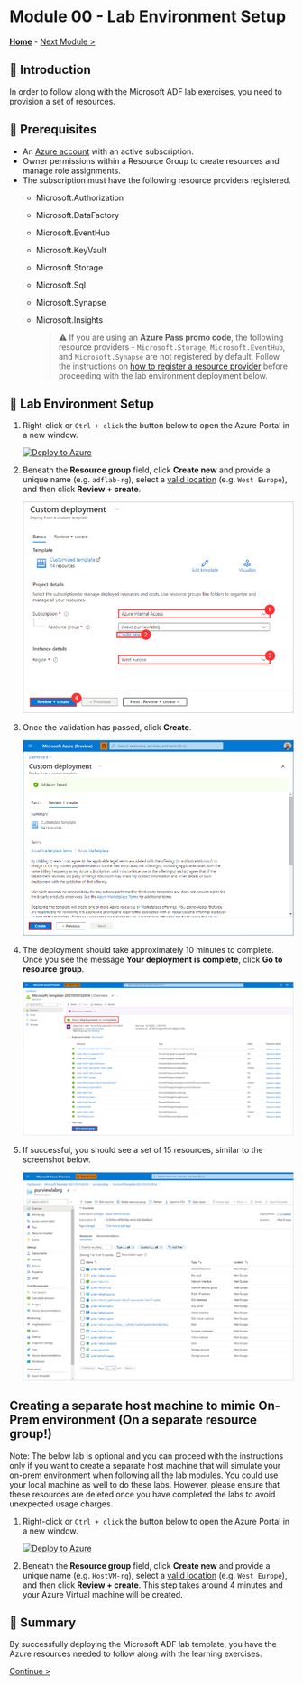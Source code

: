 # Module 00 - Lab Environment Setup

**[Home](../README.md)** - [Next Module >](../modules/module01.md)

## :loudspeaker: Introduction

In order to follow along with the Microsoft ADF lab exercises, you need to provision a set of resources.

## :thinking: Prerequisites

* An [Azure account](https://azure.microsoft.com/free/) with an active subscription.
* Owner permissions within a Resource Group to create resources and manage role assignments.
* The subscription must have the following resource providers registered.
  * Microsoft.Authorization
  * Microsoft.DataFactory
  * Microsoft.EventHub
  * Microsoft.KeyVault
  * Microsoft.Storage
  * Microsoft.Sql
  * Microsoft.Synapse
  * Microsoft.Insights

    > :warning: If you are using an **Azure Pass promo code**, the following resource providers - `Microsoft.Storage`, `Microsoft.EventHub`, and `Microsoft.Synapse` are not registered by default. Follow the instructions on [how to register a resource provider](./providers.md) before proceeding with the lab environment deployment below.

## :test_tube: Lab Environment Setup

1. Right-click or `Ctrl + click` the button below to open the Azure Portal in a new window.

    [![Deploy to Azure](https://aka.ms/deploytoazurebutton)](https://portal.azure.com/#create/Microsoft.Template/uri/https%3A%2F%2Fraw.githubusercontent.com%2Fsamsherrawal%2FadfSynapseHOL%2Fmain%2Ftemplate%2Fazuredeploy.json)

2. Beneath the **Resource group** field, click **Create new** and provide a unique name (e.g. `adflab-rg`), select a [valid location](https://azure.microsoft.com/global-infrastructure/services/?products=ADF&regions=all) (e.g. `West Europe`), and then click **Review + create**.

    ![Deploy Template](../images/module00/00.01-deploy-lab.png)

3. Once the validation has passed, click **Create**.

    ![Create Resources](../images/module00/00.02-deploy-create.png)

4. The deployment should take approximately 10 minutes to complete. Once you see the message **Your deployment is complete**, click **Go to resource group**.

    ![Deployment Complete](../images/module00/00.03-deploy-complete.png)

5. If successful, you should see a set of 15 resources, similar to the screenshot below.

    ![Resource Group](../images/module00/00.04-deploy-resources.png)



## Creating a separate host machine to mimic On-Prem environment (On a separate resource group!)

Note: The below lab is optional and you can proceed with the instructions only if you want to create a separate host machine that will simulate your on-prem environment when following all the lab modules. You could use your local machine as well to do these labs. However, please ensure that these resources are deleted once you have completed the labs to avoid unexpected usage charges.

1. Right-click or `Ctrl + click` the button below to open the Azure Portal in a new window.

    [![Deploy to Azure](https://aka.ms/deploytoazurebutton)](https://portal.azure.com/#create/Microsoft.Template/uri/https%3A%2F%2Fraw.githubusercontent.com%2Fsamsherrawal%2FadfSynapseHOL%2Fmain%2Ftemplate%2Fhostmachinedeploy.json)

2. Beneath the **Resource group** field, click **Create new** and provide a unique name (e.g. `HostVM-rg`), select a [valid location](https://azure.microsoft.com/global-infrastructure/services/?products=ADF&regions=all) (e.g. `West Europe`), and then click **Review + create**. This step takes around 4 minutes and your Azure Virtual machine will be created.

## :tada: Summary

By successfully deploying the Microsoft ADF lab template, you have the Azure resources needed to follow along with the learning exercises.

[Continue >](../modules/module01.md)
